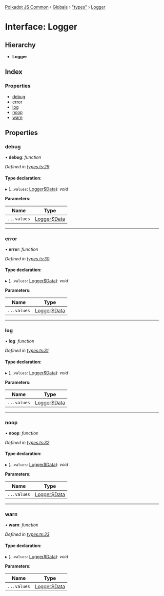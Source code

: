[Polkadot JS Common](../README.md) › [Globals](../globals.md) › ["types"](../modules/_types_.md) › [Logger](_types_.logger.md)

# Interface: Logger

## Hierarchy

* **Logger**

## Index

### Properties

* [debug](_types_.logger.md#debug)
* [error](_types_.logger.md#error)
* [log](_types_.logger.md#log)
* [noop](_types_.logger.md#noop)
* [warn](_types_.logger.md#warn)

## Properties

###  debug

• **debug**: *function*

*Defined in [types.ts:29](https://github.com/polkadot-js/common/blob/d08cf8b5/packages/util/src/types.ts#L29)*

#### Type declaration:

▸ (...`values`: [Logger$Data](../modules/_types_.md#loggerdata)): *void*

**Parameters:**

Name | Type |
------ | ------ |
`...values` | [Logger$Data](../modules/_types_.md#loggerdata) |

___

###  error

• **error**: *function*

*Defined in [types.ts:30](https://github.com/polkadot-js/common/blob/d08cf8b5/packages/util/src/types.ts#L30)*

#### Type declaration:

▸ (...`values`: [Logger$Data](../modules/_types_.md#loggerdata)): *void*

**Parameters:**

Name | Type |
------ | ------ |
`...values` | [Logger$Data](../modules/_types_.md#loggerdata) |

___

###  log

• **log**: *function*

*Defined in [types.ts:31](https://github.com/polkadot-js/common/blob/d08cf8b5/packages/util/src/types.ts#L31)*

#### Type declaration:

▸ (...`values`: [Logger$Data](../modules/_types_.md#loggerdata)): *void*

**Parameters:**

Name | Type |
------ | ------ |
`...values` | [Logger$Data](../modules/_types_.md#loggerdata) |

___

###  noop

• **noop**: *function*

*Defined in [types.ts:32](https://github.com/polkadot-js/common/blob/d08cf8b5/packages/util/src/types.ts#L32)*

#### Type declaration:

▸ (...`values`: [Logger$Data](../modules/_types_.md#loggerdata)): *void*

**Parameters:**

Name | Type |
------ | ------ |
`...values` | [Logger$Data](../modules/_types_.md#loggerdata) |

___

###  warn

• **warn**: *function*

*Defined in [types.ts:33](https://github.com/polkadot-js/common/blob/d08cf8b5/packages/util/src/types.ts#L33)*

#### Type declaration:

▸ (...`values`: [Logger$Data](../modules/_types_.md#loggerdata)): *void*

**Parameters:**

Name | Type |
------ | ------ |
`...values` | [Logger$Data](../modules/_types_.md#loggerdata) |

